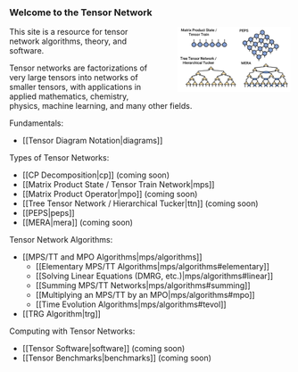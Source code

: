 ### Welcome to the Tensor Network

<img src="tensor_networks.png" style="float:right; width:40%; margin-left: 40px;"/>

This site is a resource for tensor network algorithms, theory, and software.

Tensor networks are factorizations of very large tensors
into networks of smaller tensors, 
with applications in applied mathematics, chemistry, physics, machine
learning, and many other fields.


Fundamentals:

- [[Tensor Diagram Notation|diagrams]]

Types of Tensor Networks:

- [[CP Decomposition|cp]] (coming soon)
- [[Matrix Product State / Tensor Train Network|mps]]
- [[Matrix Product Operator|mpo]] (coming soon)
- [[Tree Tensor Network / Hierarchical Tucker|ttn]] (coming soon)
- [[PEPS|peps]]
- [[MERA|mera]] (coming soon)

Tensor Network Algorithms:

- [[MPS/TT and MPO Algorithms|mps/algorithms]]
  * [[Elementary MPS/TT Algorithms|mps/algorithms#elementary]]
  * [[Solving Linear Equations (DMRG, etc.)|mps/algorithms#linear]]
  * [[Summing MPS/TT Networks|mps/algorithms#summing]]
  * [[Multiplying an MPS/TT by an MPO|mps/algorithms#mpo]]
  * [[Time Evolution Algorithms|mps/algorithms#tevol]]
- [[TRG Algorithm|trg]]

Computing with Tensor Networks:

- [[Tensor Software|software]] (coming soon)
- [[Tensor Benchmarks|benchmarks]] (coming soon)


<!--
![medium](tensor_networks.png)
Sections:
- [[Fundamentals|fundamentals]]
- [[Physics|physics]]
- [[Mathematics|mathematics]]
- [[Software|software]]
-->
